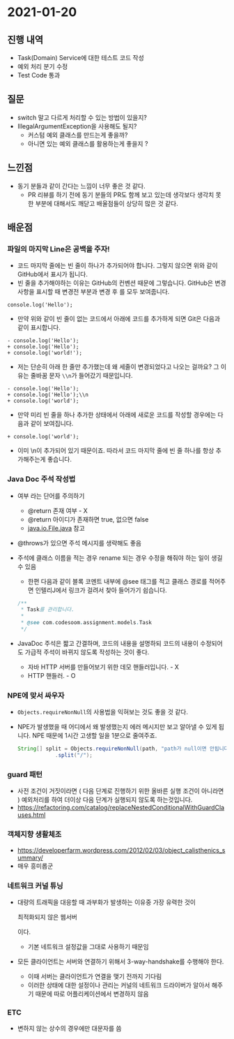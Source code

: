 # 2021-01-20

## 진행 내역

- Task(Domain) Service에 대한 테스트 코드 작성
- 예외 처리 분기 수정
- Test Code 통과

## 질문

- switch 말고 다르게 처리할 수 있는 방법이 있을지?
- IllegalArgumentException을 사용해도 될지?
  - 커스텀 예외 클래스를 만드는게 좋을까?
  - 아니면 있는 예외 클래스를 활용하는게 좋을지 ?

## 느낀점

- 동기 분들과 같이 간다는 느낌이 너무 좋은 것 같다.
  - PR 리뷰를 하기 전에 동기 분들의 PR도 함께 보고 있는데 생각보다 생각치 못한 부분에 대해서도 깨닫고 배울점들이 상당히 많은 것 같다.

## 배운점

### 파일의 마지막 Line은 공백을 주자!

- 코드 마지막 줄에는 빈 줄이 하나가 추가되어야 합니다. 그렇지 않으면 위와 같이 GitHub에서 표시가 됩니다.
- 빈 줄을 추가해야하는 이유는 GitHub의 컨벤션 때문에 그렇습니다. GitHub은 변경사항을 표시할 때 변경전 부분과 변경 후 를 모두 보여줍니다.

```
console.log('Hello');
```

- 만약 위와 같이 빈 줄이 없는 코드에서 아래에 코드를 추가하게 되면 Git은 다음과 같이 표시합니다.

```
- console.log('Hello');
+ console.log('Hello');
+ console.log('world!');
```

- 저는 단순히 아래 한 줄만 추가했는데 왜 세줄이 변경되었다고 나오는 걸까요? 그 이유는 줄바꿈 문자 `\\n`가 들어갔기 때문입니다.

```
- console.log('Hello');
+ console.log('Hello');\\n
+ console.log('world');
```

- 만약 미리 빈 줄을 하나 추가한 상태에서 아래에 새로운 코드를 작성할 경우에는 다음과 같이 보여집니다.

```
+ console.log('world');
```

- 이미 \n이 추가되어 있기 때문이죠. 따라서 코드 마지막 줄에 빈 줄 하나를 항상 추가해주는게 좋습니다.

### Java Doc 주석 작성법

- 여부 라는 단어를 주의하기

  - @return 존재 여부 - X
  - @return 아이디가 존재하면 true, 없으면 false
  - [java.io.File.java](http://java.io.File.java) 참고

- @throws가 있으면 주석 메시지를 생략해도 좋음

- 주석에 클래스 이름을 적는 경우 rename 되는 경우 수정을 해줘야 하는 일이 생길 수 있음

  - 한편 다음과 같이 블록 코멘트 내부에 @see 태그를 적고 클래스 경로를 적어주면 인텔리J에서 링크가 걸려서 찾아 들어가기 쉽습니다.

  ```java
  /**
   * Task를 관리합니다.
   * 
   * @see com.codesoom.assignment.models.Task
   */
  ```

- JavaDoc 주석은 짧고 간결하며, 코드의 내용을 설명하되 코드의 내용이 수정되어도 가급적 주석이 바뀌지 않도록 작성하는 것이 좋다.

  - 자바 HTTP 서버를 만들어보기 위한 데모 핸들러입니다. - X
  - HTTP 핸들러. - O

### NPE에 맞서 싸우자

- `Objects.requireNonNull`의 사용법을 익혀보는 것도 좋을 것 같다.

- NPE가 발생했을 때 어디에서 왜 발생했는지 에러 메시지만 보고 알아낼 수 있게 됩니다. NPE 때문에 1시간 고생할 일을 1분으로 줄여주죠.

  ```java
  String[] split = Objects.requireNonNull(path, "path가 null이면 안됩니다")
              .split("/");
  ```

### guard 패턴

- 사전 조건이 거짓이라면 ( 다음 단계로 진행하기 위한 올바른 실행 조건이 아니라면 ) 예외처리를 하여 더이상 다음 단계가 실행되지 않도록 하는것입니다.
- https://refactoring.com/catalog/replaceNestedConditionalWithGuardClauses.html

### 객체지향 생활체조

- https://developerfarm.wordpress.com/2012/02/03/object_calisthenics_summary/
- 매우 흥미롭군

### 네트워크 커널 튜닝

- 대량의 트래픽을 대응할 때 과부화가 발생하는 이유중 가장 유력한 것이 

  최적화되지 않은 웹서버

  이다.

  - 기본 네트워크 설정값을 그대로 사용하기 때문임

- 모든 클라이언트는 서버와 연결하기 위해서 3-way-handshake를 수행해야 한다.

  - 이때 서버는 클라이언트가 연결을 맺기 전까지 기다림
  - 이러한 상태에 대한 설정이나 관리는 커널의 네트워크 드라이버가 알아서 해주기 때문에 따로 어플리케이션에서 변경하지 않음

### ETC

- 변하지 않는 상수의 경우에만 대문자를 씀